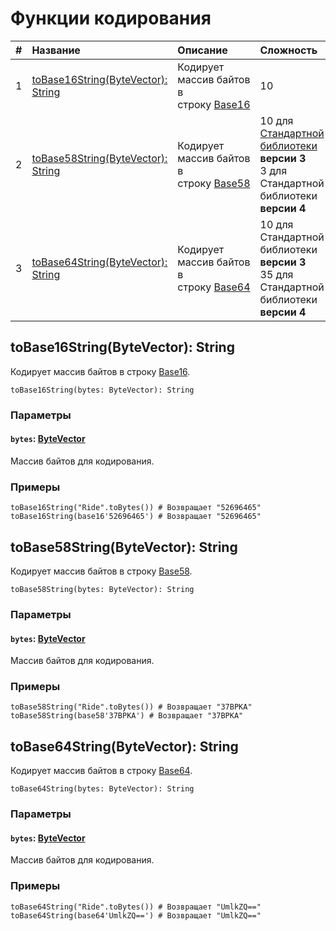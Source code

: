 # Функции кодирования

| # | Название | Описание | Сложность |
| :--- | :--- | :--- | :--- |
| 1 | [toBase16String(ByteVector): String](#to-base-16-string) | Кодирует массив байтов в строку [Base16](https://ru.wikipedia.org/wiki/Шестнадцатеричная_система_счисления) | 10 |
| 2 | [toBase58String(ByteVector): String](#to-base-58-string) | Кодирует массив байтов в строку [Base58](https://ru.wikipedia.org/wiki/Base58) | 10 для [Стандартной библиотеки](/ru/ride/script/standard-library) **версии 3**<br>3 для Стандартной библиотеки **версии 4** |
| 3 | [toBase64String(ByteVector): String](#to-base-64-string) | Кодирует массив байтов в строку [Base64](https://ru.wikipedia.org/wiki/Base64) | 10 для Стандартной библиотеки **версии 3**<br>35 для Стандартной библиотеки **версии 4** |

## toBase16String(ByteVector): String<a id="to-base-16-string"></a>

Кодирует массив байтов в строку [Base16](https://ru.wikipedia.org/wiki/Шестнадцатеричная_система_счисления).

``` ride
toBase16String(bytes: ByteVector): String
```

### Параметры

#### `bytes`: [ByteVector](/ru/ride/data-types/byte-vector)

Массив байтов для кодирования.

### Примеры

```ride
toBase16String("Ride".toBytes()) # Возвращает "52696465"
toBase16String(base16'52696465') # Возвращает "52696465"
```

## toBase58String(ByteVector): String<a id="to-base-58-string"></a>

Кодирует массив байтов в строку [Base58](https://ru.wikipedia.org/wiki/Base58).

``` ride
toBase58String(bytes: ByteVector): String
```

### Параметры

#### `bytes`: [ByteVector](/ru/ride/data-types/byte-vector)

Массив байтов для кодирования.

### Примеры

```ride
toBase58String("Ride".toBytes()) # Возвращает "37BPKA"
toBase58String(base58'37BPKA') # Возвращает "37BPKA"
```

## toBase64String(ByteVector): String<a id="to-base-64-string"></a>

Кодирует массив байтов в строку [Base64](https://ru.wikipedia.org/wiki/Base64).

``` ride
toBase64String(bytes: ByteVector): String
```

### Параметры

#### `bytes`: [ByteVector](/ru/ride/data-types/byte-vector)

Массив байтов для кодирования.

### Примеры

```ride
toBase64String("Ride".toBytes()) # Возвращает "UmlkZQ=="
toBase64String(base64'UmlkZQ==') # Возвращает "UmlkZQ=="
```
